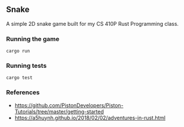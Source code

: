 ## Snake
A simple 2D snake game built for my CS 410P Rust Programming class. 

### Running the game
```
cargo run
```

### Running tests
```
cargo test
```

### References
- https://github.com/PistonDevelopers/Piston-Tutorials/tree/master/getting-started
- https://a5huynh.github.io/2018/02/02/adventures-in-rust.html
